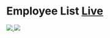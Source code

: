 <h1>Employee List
  <a href="https://employee-list-seven.vercel.app/">
    Live
</h1>
<img src="https://github.com/MertSolgun/EmployeeList/assets/115940928/3421520f-a9e8-422b-8966-d40516ae83c0"></img>

<img src="https://github.com/MertSolgun/EmployeeList/assets/115940928/ee961eb9-f491-4b23-86bf-fda1655a5e6c">  

